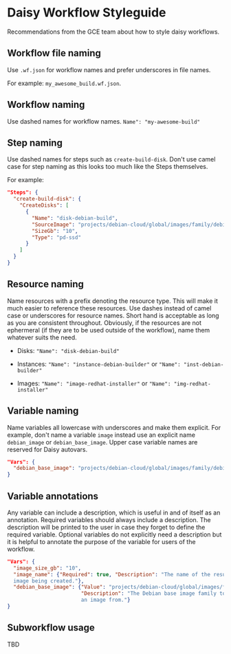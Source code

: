 # Daisy Workflow Styleguide
Recommendations from the GCE team about how to style daisy workflows.

## Workflow file naming
Use `.wf.json` for workflow names and prefer underscores in file names.

For example: `my_awesome_build.wf.json`.

## Workflow naming
Use dashed names for workflow names. `Name": "my-awesome-build"`

## Step naming
Use dashed names for steps such as `create-build-disk`. Don't use camel
case for step naming as this looks too much like the Steps themselves.

For example:

```json
"Steps": {
  "create-build-disk": {
    "CreateDisks": [
      {
        "Name": "disk-debian-build",
        "SourceImage": "projects/debian-cloud/global/images/family/debian-9",
        "SizeGb": "10",
        "Type": "pd-ssd"
      }
    ]
  }
}
```

## Resource naming
Name resources with a prefix denoting the resource type. This will make it much
easier to reference these resources. Use dashes instead of camel case or
underscores for resource names. Short hand is acceptable as long as you are
consistent throughout. Obviously, if the resources are not ephermeral (if they
are to be used outside of the workflow), name them whatever suits the need.

* Disks:
`"Name": "disk-debian-build"`

* Instances:
`"Name": "instance-debian-builder"` or `"Name": "inst-debian-builder"`

* Images:
`"Name": "image-redhat-installer"` or `"Name": "img-redhat-installer"`

## Variable naming
Name variables all lowercase with underscores and make them explicit. For example, don't name
a variable `image` instead use an explicit name `debian_image` or `debian_base_image`. Upper case variable names
are reserved for Daisy autovars.

```json
"Vars": {
  "debian_base_image": "projects/debian-cloud/global/images/family/debian-9"
}
```

## Variable annotations
Any variable can include a description, which is useful in and of itself as an
annotation. Required variables should always include a description. The
description will be printed to the user in case they forget to define the
required variable. Optional variables do not explicitly need a description but
it is helpful to annotate the purpose of the variable for users of the workflow.

```json
"Vars": {
  "image_size_gb": "10",
  "image_name": {"Required": true, "Description": "The name of the resulting
  image being created."},
  "debian_base_image": {"Value": "projects/debian-cloud/global/images/family/debian-9",
                        "Description": "The Debian base image family to build
                        an image from."}
}
```


## Subworkflow usage
TBD

